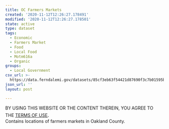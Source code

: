```yaml
---
title: OC Farmers Markets
created: '2020-11-12T12:26:27.178491'
modified: '2020-11-12T12:26:27.178501'
state: active
type: dataset
tags:
  - Economic
  - Farmers Market
  - Food
  - Local Food
  - Motm616a
  - Organic
groups:
  - Local Government
csv_url: >-
  https://data.ferndalemi.gov/datasets/85cf3eb63f54421d87690f3c7b01595b_0.csv?outSR=%7B%22latestWkid%22%3A3857%2C%22wkid%22%3A102100%7D
json_url: ''
layout: post

---
```

BY USING THIS WEBSITE OR THE CONTENT THEREIN, YOU AGREE TO THE <u><a href='https://www.oakgov.com/open-data-terms'>TERMS OF USE</a></u><span style='font-family: &quot;Avenir Next W01&quot;, &quot;Avenir Next W00&quot;, &quot;Avenir Next&quot;, Avenir, &quot;Helvetica Neue&quot;, Helvetica, Arial, sans-serif; font-size: 17px;'>. </span> <span style='font-family: &quot;Avenir Next W01&quot;, &quot;Avenir Next W00&quot;, &quot;Avenir Next&quot;, Avenir, &quot;Helvetica Neue&quot;, Helvetica, Arial, sans-serif; font-size: 17px;'> </span><br />Contains locations of farmers markets in Oakland County.
